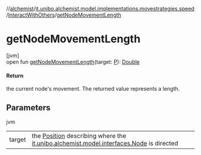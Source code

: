 //[alchemist](../../../index.md)/[it.unibo.alchemist.model.implementations.movestrategies.speed](../index.md)/[InteractWithOthers](index.md)/[getNodeMovementLength](get-node-movement-length.md)

# getNodeMovementLength

[jvm]\
open fun [getNodeMovementLength](get-node-movement-length.md)(target: [P](../../it.unibo.alchemist.model.interfaces/-route/index.md)): [Double](https://kotlinlang.org/api/latest/jvm/stdlib/kotlin/-double/index.html)

#### Return

the current node's movement. The returned value represents a length.

## Parameters

jvm

| | |
|---|---|
| target | the [Position](../../it.unibo.alchemist.model.interfaces/-position/index.md) describing where the [it.unibo.alchemist.model.interfaces.Node](../../it.unibo.alchemist.model.interfaces/-node/index.md) is directed |
